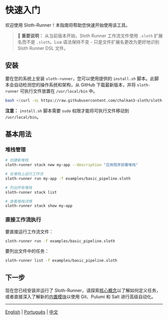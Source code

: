 # 快速入门

欢迎使用 Sloth-Runner！本指南将帮助您快速开始使用该工具。

> **📝 重要说明：** 从当前版本开始，Sloth Runner 工作流文件使用 `.sloth` 扩展名而不是 `.sloth`。Lua 语法保持不变 - 只是文件扩展名更改为更好地识别 Sloth Runner DSL 文件。

## 安装

要在您的系统上安装 `sloth-runner`，您可以使用提供的 `install.sh` 脚本。此脚本会自动检测您的操作系统和架构，从 GitHub 下载最新版本，并将 `sloth-runner` 可执行文件放置在 `/usr/local/bin` 中。

```bash
bash <(curl -sL https://raw.githubusercontent.com/chalkan3-sloth/sloth-runner/master/install.sh)
```

**注意：** `install.sh` 脚本需要 `sudo` 权限才能将可执行文件移动到 `/usr/local/bin`。

## 基本用法

### 堆栈管理

```bash
# 创建新堆栈
sloth-runner stack new my-app --description "应用程序部署堆栈"

# 在堆栈上运行工作流
sloth-runner run my-app -f examples/basic_pipeline.sloth

# 列出所有堆栈
sloth-runner stack list

# 查看堆栈详情
sloth-runner stack show my-app
```

### 直接工作流执行

要直接运行工作流文件：

```bash
sloth-runner run -f examples/basic_pipeline.sloth
```

要列出文件中的任务：

```bash
sloth-runner list -f examples/basic_pipeline.sloth
```

## 下一步

现在您已经安装并运行了 Sloth-Runner，请探索[核心概念](./core-concepts.md)以了解如何定义任务，或者直接深入了解新的[内置模块](../index.md#内置模块)以使用 Git、Pulumi 和 Salt 进行高级自动化。

---
[English](../en/getting-started.md) | [Português](../pt/getting-started.md) | [中文](./getting-started.md)